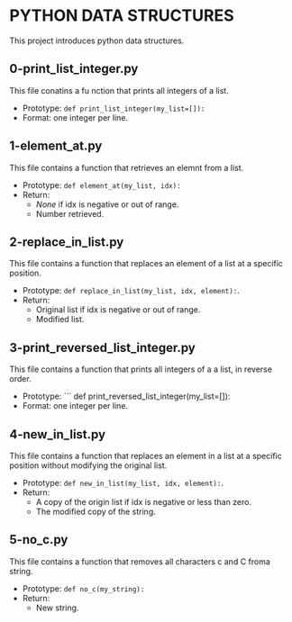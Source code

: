 # PYTHON DATA STRUCTURES

This project introduces python data structures.

## 0-print_list_integer.py

This file conatins a fu nction that prints all integers of a list.
- Prototype: ``` def print_list_integer(my_list=[]): ```
- Format: one integer per line.

## 1-element_at.py

This file contains a function that retrieves an elemnt from a list.
- Prototype: ``` def element_at(my_list, idx): ```
- Return:
	* *None* if idx is negative or out of range.
	* Number retrieved.

## 2-replace_in_list.py

This file contains a function that replaces an element of a list at a specific position.
- Prototype: ``` def replace_in_list(my_list, idx, element): ```.
- Return:
	* Original list if idx is negative or out of range.
	* Modified list.

## 3-print_reversed_list_integer.py

This file contains a function that prints all integers of a a list, in reverse order.
- Prototype: ``` def print_reversed_list_integer(my_list=[]):
- Format: one integer per line.

## 4-new_in_list.py

This file contains a function that replaces an element in a list at a specific position without modifying the original list.
- Prototype: ``` def new_in_list(my_list, idx, element): ```.
- Return:
	* A copy of the origin list if idx is negative or less than zero.
	* The modified copy of the string.

## 5-no_c.py

This file contains a function that removes all characters c and C froma string.
- Prototype: ``` def no_c(my_string): ```
- Return:
	* New string.
